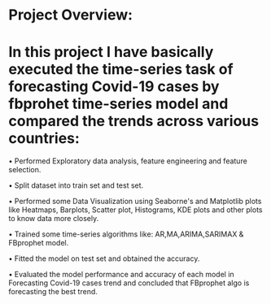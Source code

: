 # Project Overview:
# In this project I have basically executed the time-series task of forecasting Covid-19 cases by fbprohet time-series model and compared the trends across various countries:

• Performed Exploratory data analysis, feature engineering and feature selection.

• Split dataset into train set and test set.

• Performed some Data Visualization using Seaborne's and Matplotlib plots like Heatmaps, Barplots, Scatter plot, Histograms, KDE plots and other plots to know data more closely.

• Trained some time-series algorithms like: AR,MA,ARIMA,SARIMAX & FBprophet model.

• Fitted the model on test set and obtained the accuracy.

• Evaluated the model performance and accuracy of each model in Forecasting Covid-19 cases trend and concluded that FBprophet algo is forecasting the best trend.
